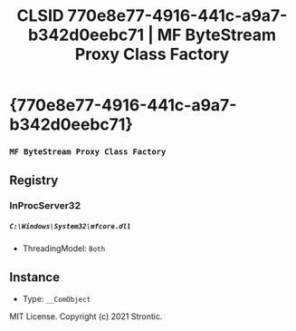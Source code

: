 ﻿---
title: "CLSID 770e8e77-4916-441c-a9a7-b342d0eebc71 | MF ByteStream Proxy Class Factory"
excerpt: What is COM-Object CLSID 770e8e77-4916-441c-a9a7-b342d0eebc71?
---

# {770e8e77-4916-441c-a9a7-b342d0eebc71}

### `MF ByteStream Proxy Class Factory`

## Registry


### InProcServer32

##### `C:\Windows\System32\mfcore.dll`
* ThreadingModel: `Both`

## Instance

* Type: `__ComObject`

MIT License. Copyright (c) 2021 Strontic.


